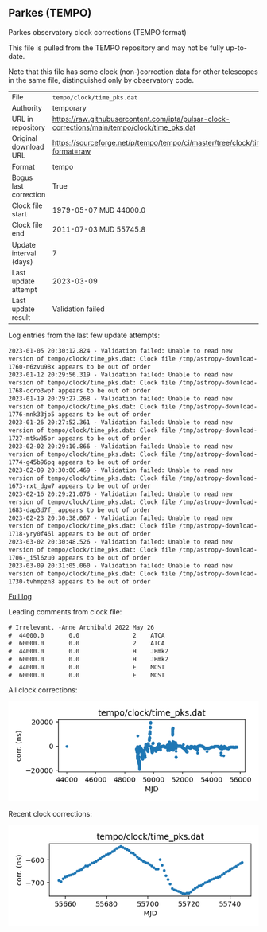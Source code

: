 
## Parkes (TEMPO)

Parkes observatory clock corrections (TEMPO format)

This file is pulled from the TEMPO repository and may not be fully
up-to-date.

Note that this file has some clock (non-)correction data for other
telescopes in the same file, distinguished only by observatory code.

|     |     |
|:--- |:--- |
| File | `tempo/clock/time_pks.dat` |
| Authority | temporary |
| URL in repository | <https://raw.githubusercontent.com/ipta/pulsar-clock-corrections/main/tempo/clock/time_pks.dat> |
| Original download URL | <https://sourceforge.net/p/tempo/tempo/ci/master/tree/clock/time_pks.dat?format=raw> |
| Format | tempo |
| Bogus last correction | True |
| Clock file start | 1979-05-07 MJD 44000.0 |
| Clock file end | 2011-07-03 MJD 55745.8 |
| Update interval (days) | 7 |
| Last update attempt | 2023-03-09 |
| Last update result | Validation failed |

Log entries from the last few update attempts:
```
2023-01-05 20:30:12.824 - Validation failed: Unable to read new version of tempo/clock/time_pks.dat: Clock file /tmp/astropy-download-1760-n6zvu98x appears to be out of order
2023-01-12 20:29:56.319 - Validation failed: Unable to read new version of tempo/clock/time_pks.dat: Clock file /tmp/astropy-download-1768-ocro3wpf appears to be out of order
2023-01-19 20:29:27.268 - Validation failed: Unable to read new version of tempo/clock/time_pks.dat: Clock file /tmp/astropy-download-1776-mnk33jo5 appears to be out of order
2023-01-26 20:27:52.361 - Validation failed: Unable to read new version of tempo/clock/time_pks.dat: Clock file /tmp/astropy-download-1727-mtkw35or appears to be out of order
2023-02-02 20:29:10.866 - Validation failed: Unable to read new version of tempo/clock/time_pks.dat: Clock file /tmp/astropy-download-1774-g45b96pq appears to be out of order
2023-02-09 20:30:00.469 - Validation failed: Unable to read new version of tempo/clock/time_pks.dat: Clock file /tmp/astropy-download-1673-rxt_dgw7 appears to be out of order
2023-02-16 20:29:21.076 - Validation failed: Unable to read new version of tempo/clock/time_pks.dat: Clock file /tmp/astropy-download-1683-dap3d7f_ appears to be out of order
2023-02-23 20:30:38.067 - Validation failed: Unable to read new version of tempo/clock/time_pks.dat: Clock file /tmp/astropy-download-1718-yry0f46l appears to be out of order
2023-03-02 20:30:48.526 - Validation failed: Unable to read new version of tempo/clock/time_pks.dat: Clock file /tmp/astropy-download-1706-_i5l6zu0 appears to be out of order
2023-03-09 20:31:05.060 - Validation failed: Unable to read new version of tempo/clock/time_pks.dat: Clock file /tmp/astropy-download-1730-tvhmpzn8 appears to be out of order
```
[Full log](https://raw.githubusercontent.com/ipta/pulsar-clock-corrections/main/log/tempo/clock/time_pks.dat.log)

Leading comments from clock file:

    # Irrelevant. -Anne Archibald 2022 May 26
    #  44000.0       0.0               2    ATCA
    #  60000.0       0.0               2    ATCA
    #  44000.0       0.0               H    JBmk2
    #  60000.0       0.0               H    JBmk2
    #  44000.0       0.0               E    MOST
    #  60000.0       0.0               E    MOST



All clock corrections:

![plot of all clock corrections](time_pks.dat.png "All corrections")

Recent clock corrections:

![plot of recent clock corrections](time_pks.dat.short.png "Recent corrections")


